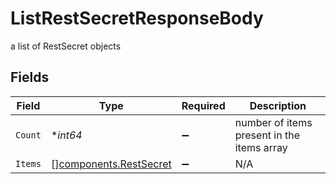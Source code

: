 # ListRestSecretResponseBody

a list of RestSecret objects


## Fields

| Field                                                            | Type                                                             | Required                                                         | Description                                                      |
| ---------------------------------------------------------------- | ---------------------------------------------------------------- | ---------------------------------------------------------------- | ---------------------------------------------------------------- |
| `Count`                                                          | **int64*                                                         | :heavy_minus_sign:                                               | number of items present in the items array                       |
| `Items`                                                          | [][components.RestSecret](../../models/components/restsecret.md) | :heavy_minus_sign:                                               | N/A                                                              |